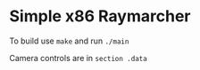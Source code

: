 # Simple x86 Raymarcher

To build use `make` and run `./main`

Camera controls are in `section .data`
